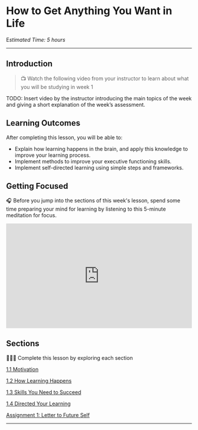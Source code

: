 # How to Get Anything You Want in Life

E*stimated Time: 5 hours*

---
## Introduction

> 📺 Watch the following video from your instructor to learn about what you will be studying in week 1

TODO: Insert video by the instructor introducing the main topics of the week and giving a short explanation of the week’s assessment.

## Learning Outcomes

After completing this lesson, you will be able to:

- Explain how learning happens in the brain, and apply this knowledge to improve your learning process.
- Implement methods to improve your executive functioning skills.
- Implement self-directed learning using simple steps and frameworks.

## Getting Focused

<aside>


🎧 Before you jump into the sections of this week's lesson, spend some time preparing your mind for learning by listening to this 5-minute meditation for focus.

</aside>


<div style="position: relative; padding-bottom: 56.25%; height: 0;"><iframe src="https://www.youtube.com/embed/zSkFFW--Ma0" title="YouTube video player" frameborder="0" allow="accelerometer; autoplay; clipboard-write; encrypted-media; gyroscope; picture-in-picture" allowfullscreen style="position: absolute; top: 0; left: 0; width: 100%; height: 100%;"></iframe></div>



## Sections

<aside>

👩🏿‍🏫 Complete this lesson by exploring each section

</aside>

[1.1 Motivation](/optimizing-your-learning/how-to-get-anything-you-want-in-life/motivation.md)

[1.2 How Learning Happens](/optimizing-your-learning/how-to-get-anything-you-want-in-life/how-learning-happens.md)

[1.3 Skills You Need to Succeed](/optimizing-your-learning/how-to-get-anything-you-want-in-life/executive-functioning-skills.md)

[1.4 Directed Your Learning](/optimizing-your-learning/how-to-get-anything-you-want-in-life/self-directed-learning-sdl.md)

[Assignment 1: Letter to Future Self](/optimizing-your-learning/how-to-get-anything-you-want-in-life/assignment-1-individual-sdl.md)

---
